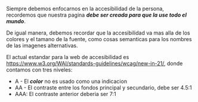Siempre debemos enfocarnos en la accesibilidad de la persona, recordemos que nuestra pagina ***debe ser creada para que la use todo el mundo***.

De igual manera, debemos recordar que la accesibilidad va mas alla de los colores y el tamano de la fuente, como cosas semanticas para los nombres de las imagenes alternativas.

El actual estandar para la web de accesibilidad es https://www.w3.org/WAI/standards-guidelines/wcag/new-in-21/, donde contamos con tres niveles:

- A - El ***color*** no es usado como una indicacion
- AA - El contraste entre los fondos principal y secundario, debe ser 4.5:1
- AAA: El contraste anterior deberia ser 7:1